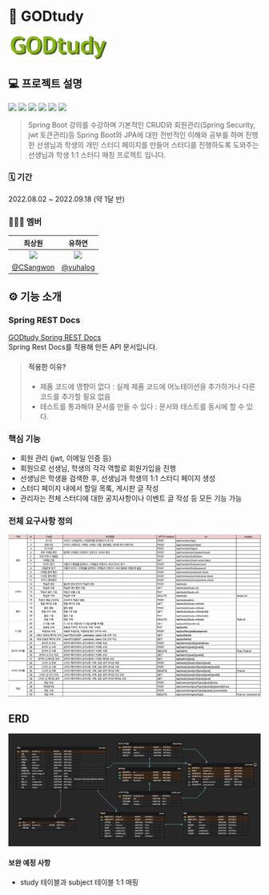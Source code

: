 # 📝 GODtudy

<img src="./src/main/resources/static/file/GODtudy_logo_2.png" width="200"/>

## 💻 프로젝트 설명
![](https://img.shields.io/badge/SpringBoot-6DB33F?style=flat-square&logo=SpringBoot&logoColor=white)
![](https://img.shields.io/badge/SpringSecurity-6DB33F?style=flat-square&logo=SpringSecurity&logoColor=white)
![](https://img.shields.io/badge/Gradle-02303A?style=flat-square&logo=Gradle&logoColor=white)
![](https://img.shields.io/badge/MariaDB-003545?style=flat-square&logo=MariaDB&logoColor=white)
![](https://img.shields.io/badge/redis-DC382D?style=flat-square&logo=redis&logoColor=white)
![](https://img.shields.io/badge/git-F05032?style=flat-square&logo=git&logoColor=white)  
>Spring Boot 강의를 수강하며 기본적인 CRUD와 회원관리(Spring Security, jwt 토큰관리)등 Spring Boot와 JPA에 대한 전반적인 이해와 공부를 하며 진행한 선생님과 학생의 개인 스터디 페이지를 만들어 스터디를 진행하도록 도와주는 선생님과 학생 1:1 스터디 매칭 프로젝트 입니다.

### 🗓 기간
2022.08.02 ~ 2022.09.18 (약 1달 반) 

### ‍🧑🏻‍💻 멤버
|                                                          최상원                                                           |                                                          유하연                                                          |
|:----------------------------------------------------------------------------------------------------------------------:|:---------------------------------------------------------------------------------------------------------------------:|
| <a href="https://github.com/CSangwon"><img src="https://avatars.githubusercontent.com/u/61298499?v=4" width="150px" /> | <a href="https://github.com/yuhalog"><img src="https://avatars.githubusercontent.com/u/62270401?v=4" width="150px" /> |
|                                        [@CSangwon](https://github.com/CSangwon)                                        |                                        [@yuhalog](https://github.com/yuhalog)                                         |


## ⚙️ 기능 소개
### Spring REST Docs

[GODtudy Spring REST Docs](https://rape-seed.github.io/GODtudy/)  
Spring Rest Docs를 적용해 만든 API 문서입니다.
> #### 적용한 이유?
> - 제품 코드에 영향이 없다 : 실제 제품 코드에 어노테이션을 추가하거나 다른 코드를 추가할 필요 없음 
> - 테스트를 통과해야 문서를 만들 수 있다 : 문서와 테스트를 동시에 할 수 있다.

### 핵심 기능
- 회원 관리 (jwt, 이메일 인증 등)
- 회원으로 선생님, 학생의 각각 역할로 회원가입을 진행
- 선생님은 학생을 검색한 후, 선생님과 학생의 1:1 스터디 페이지 생성
- 스터디 페이지 내에서 할일 목록, 게시판 글 작성
- 관리자는 전체 스터디에 대한 공지사항이나 이벤트 글 작성 등 모든 기능 가능

### 전체 요구사항 정의

![](image/godtudy-feature-intro.png)

## ERD

![](image/godtudy-erd.png)


#### 보완 예정 사항
- study 테이블과 subject 테이블 1:1 매핑